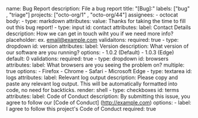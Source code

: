 name: Bug Report
description: File a bug report
title: "[Bug]:"
labels: ["bug" , "triage"]
projects: ["octo-org/1" , "octo-org/44"]
assignees:
    - octocat
body:
    - type: markdown
      attributes:
        value:
        Thanks for taking the time to fill out this bug report!
    - type: input
      id: contact
      attributes:
        label: Contact Details
        description: How we can get in touch wiht you if we need more info?
        placeholder: ex. email@example.com
      validaitons:
        required: true 
    - type: dropdown
      id: version
      attributes:
        label: Version
        description: What version of our software are you running?
        options:
            - 1.0.2 (Default)
            - 1.0.3 (Edge)
        default: 0
      validations:
        required: true
    - type: dropdown 
      id: browsers
      attributes:
        label:  What browsers are you seeing the problem on?
        multiple: true
        options:
            - Firefox
            - Chrome
            - Safari
            - Microsoft Edge
    - type: textarea
      id: logs
      attributes:
        label: Relevant log output
        description: Please copy and paste any relevant log output. This will be automatically formatted into code, no need for backticks.
        render: shell
    - type: checkboxes
      id: terms
      attributes:
         label: Code of Conduct
         description: By submitting this issue, you agree to follow our [Code of Conduct] (http://example.com)
         options: 
            - label: I agree to follow this project's Code of Conduct
              required: true